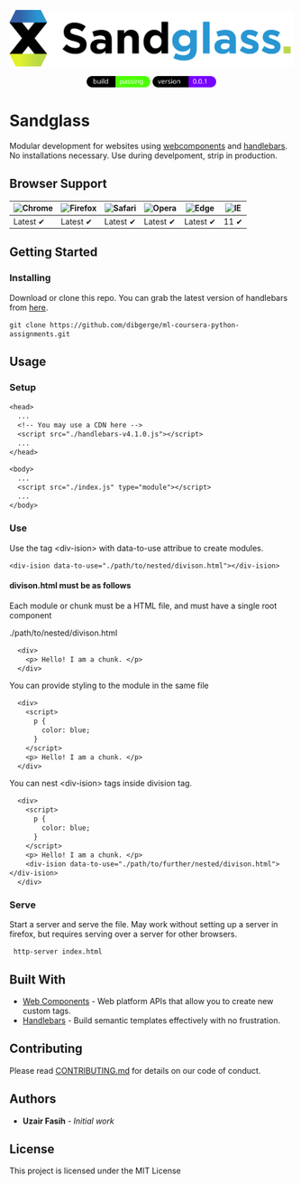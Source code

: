 <p align="center"><img height="100" src="./assets/Sandglass.png" alt="Sandglass logo"></p>

<p align="center">
  <img height="20" margin="20" src="./assets/build-passing.svg" alt="Build Status" />
  <img height="20" margin="20" src="./assets/version.svg" alt="Version Status" />
</p>

# Sandglass
Modular development for websites using 
<a href="https://www.webcomponents.org/introduction" target="_blank" rel="noopener noreferrer">webcomponents</a>
and <a href="https://handlebarsjs.com/" target="_blank" rel="noopener noreferrer">handlebars</a>. 
No installations necessary. Use during develpoment, strip in production.

## Browser Support

![Chrome](https://raw.github.com/alrra/browser-logos/master/src/chrome/chrome_48x48.png) | ![Firefox](https://raw.github.com/alrra/browser-logos/master/src/firefox/firefox_48x48.png) | ![Safari](https://raw.github.com/alrra/browser-logos/master/src/safari/safari_48x48.png) | ![Opera](https://raw.github.com/alrra/browser-logos/master/src/opera/opera_48x48.png) | ![Edge](https://raw.github.com/alrra/browser-logos/master/src/edge/edge_48x48.png) | ![IE](https://raw.github.com/alrra/browser-logos/master/src/archive/internet-explorer_9-11/internet-explorer_9-11_48x48.png) |
--- | --- | --- | --- | --- | --- |
Latest ✔ | Latest ✔ | Latest ✔ | Latest ✔ | Latest ✔ | 11 ✔ |

## Getting Started

### Installing

Download or clone this repo. You can grab the latest version of handlebars from <a href="https://handlebarsjs.com/" target="_blank" rel="noopener noreferrer">here</a>. 

```
git clone https://github.com/dibgerge/ml-coursera-python-assignments.git
```

## Usage

### Setup

```
<head>
  ...
  <!-- You may use a CDN here -->
  <script src="./handlebars-v4.1.0.js"></script>
  ...
</head>
```

```
<body>
  ...
  <script src="./index.js" type="module"></script>
  ...
</body>
```

### Use

Use the tag &lt;div-ision&gt; with data-to-use attribue to create modules.

```
<div-ision data-to-use="./path/to/nested/divison.html"></div-ision>
```

#### divison.html must be as follows

Each module or chunk must be a HTML file, and must have a single root component

./path/to/nested/divison.html
```
  <div>
    <p> Hello! I am a chunk. </p>
  </div>
```

You can provide styling to the module in the same file

```
  <div>
    <script>
      p {
        color: blue;
      }
    </script>
    <p> Hello! I am a chunk. </p>
  </div>
```
You can nest &lt;div-ision&gt; tags inside division tag.

```
  <div>
    <script>
      p {
        color: blue;
      }
    </script>
    <p> Hello! I am a chunk. </p>
    <div-ision data-to-use="./path/to/further/nested/divison.html"></div-ision>
  </div>
```

### Serve

Start a server and serve the file. May work without setting up a server in firefox, but requires serving over a server for other browsers. 

```
 http-server index.html
```

## Built With

* [Web Components](https://www.webcomponents.org/introduction) - Web platform APIs that allow you to create new custom tags.
* [Handlebars](https://handlebarsjs.com/) - Build semantic templates effectively with no frustration. 

## Contributing

Please read [CONTRIBUTING.md](https://gist.github.com/PurpleBooth/b24679402957c63ec426) for details on our code of conduct.

## Authors

* **Uzair Fasih** - *Initial work*

## License

This project is licensed under the MIT License
